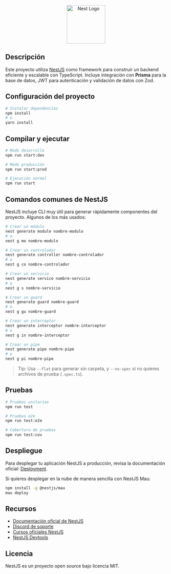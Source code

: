 <p align="center">
  <a href="http://nestjs.com/" target="blank"><img src="https://nestjs.com/img/logo-small.svg" width="120" alt="Nest Logo" /></a>
</p>

## Descripción

Este proyecto utiliza [NestJS](https://nestjs.com) como framework para construir un backend eficiente y escalable con TypeScript. Incluye integración con **Prisma** para la base de datos, JWT para autenticación y validación de datos con Zod.

## Configuración del proyecto

```bash
# Instalar dependencias
npm install
# o
yarn install
```

## Compilar y ejecutar

```bash
# Modo desarrollo
npm run start:dev

# Modo producción
npm run start:prod

# Ejecución normal
npm run start
```

## Comandos comunes de NestJS

NestJS incluye CLI muy útil para generar rápidamente componentes del proyecto. Algunos de los más usados:

```bash
# Crear un módulo
nest generate module nombre-modulo
# o
nest g mo nombre-modulo

# Crear un controlador
nest generate controller nombre-controlador
# o
nest g co nombre-controlador

# Crear un servicio
nest generate service nombre-servicio
# o
nest g s nombre-servicio

# Crear un guard
nest generate guard nombre-guard
# o
nest g gu nombre-guard

# Crear un interceptor
nest generate interceptor nombre-interceptor
# o
nest g in nombre-interceptor

# Crear un pipe
nest generate pipe nombre-pipe
# o
nest g pi nombre-pipe
```

> Tip: Usa `--flat` para generar sin carpeta, y `--no-spec` si no quieres archivos de prueba (`.spec.ts`).

## Pruebas

```bash
# Pruebas unitarias
npm run test

# Pruebas e2e
npm run test:e2e

# Cobertura de pruebas
npm run test:cov
```

## Despliegue

Para desplegar tu aplicación NestJS a producción, revisa la documentación oficial: [Deployment](https://docs.nestjs.com/).

Si quieres desplegar en la nube de manera sencilla con NestJS Mau:

```bash
npm install -g @nestjs/mau
mau deploy
```

## Recursos

* [Documentación oficial de NestJS](https://docs.nestjs.com)
* [Discord de soporte](https://discord.gg/G7Qnnhy)
* [Cursos oficiales NestJS](https://courses.nestjs.com)
* [NestJS Devtools](https://devtools.nestjs.com)

## Licencia

NestJS es un proyecto open source bajo licencia MIT.

